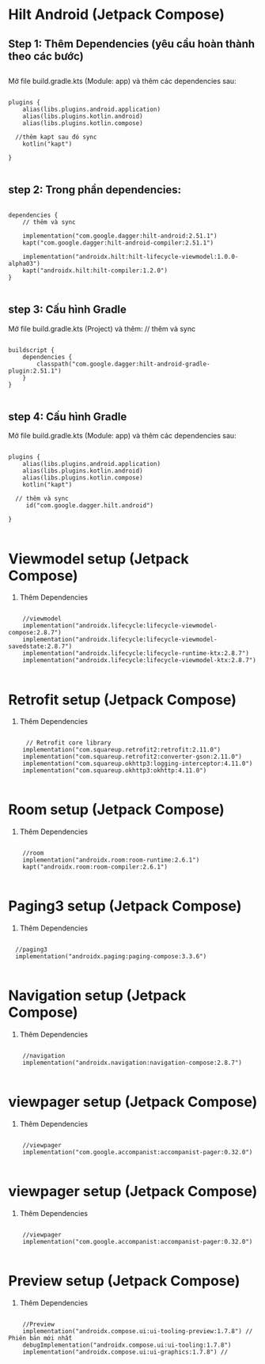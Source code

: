 # Hilt Android (Jetpack Compose)

<h2>Step 1: Thêm Dependencies (yêu cầu hoàn thành theo các bước)</h2>
<h2> </h2>
Mở file build.gradle.kts (Module: app) và thêm các dependencies sau:

<pre>
<code>
plugins {
    alias(libs.plugins.android.application)
    alias(libs.plugins.kotlin.android)
    alias(libs.plugins.kotlin.compose)

  //thêm kapt sau đó sync 
    kotlin("kapt")
  
}
</code>
</pre>


<h2>step 2: Trong phần dependencies: </h2>
<pre>
<code>
dependencies {
    // thêm và sync
    <!-- Hilt Core -->
    implementation("com.google.dagger:hilt-android:2.51.1")
    kapt("com.google.dagger:hilt-android-compiler:2.51.1")
    <!-- Hilt cho ViewModel -->
    implementation("androidx.hilt:hilt-lifecycle-viewmodel:1.0.0-alpha03")
    kapt("androidx.hilt:hilt-compiler:1.2.0")
}
</code>
</pre>

<h2>step 3: Cấu hình Gradle </h2>
Mở file build.gradle.kts (Project) và thêm:
    // thêm và sync
<pre>
<code>
buildscript {
    dependencies {
        classpath("com.google.dagger:hilt-android-gradle-plugin:2.51.1")
    }
}
</code>
</pre>


<h2>step 4: Cấu hình Gradle</h2>
Mở file build.gradle.kts (Module: app) và thêm các dependencies sau:

<pre>
<code>
plugins {
    alias(libs.plugins.android.application)
    alias(libs.plugins.kotlin.android)
    alias(libs.plugins.kotlin.compose)
    kotlin("kapt")

  // thêm và sync
     id("com.google.dagger.hilt.android")
  
}
</code>
</pre>




# Viewmodel setup (Jetpack Compose)
1. Thêm Dependencies
<pre>
<code>
    //viewmodel
    implementation("androidx.lifecycle:lifecycle-viewmodel-compose:2.8.7")
    implementation("androidx.lifecycle:lifecycle-viewmodel-savedstate:2.8.7")
    implementation("androidx.lifecycle:lifecycle-runtime-ktx:2.8.7")
    implementation("androidx.lifecycle:lifecycle-viewmodel-ktx:2.8.7")
</code>
</pre>




# Retrofit setup (Jetpack Compose)
1. Thêm Dependencies
<pre>
<code>
     // Retrofit core library
    implementation("com.squareup.retrofit2:retrofit:2.11.0")
    implementation("com.squareup.retrofit2:converter-gson:2.11.0")
    implementation("com.squareup.okhttp3:logging-interceptor:4.11.0")
    implementation("com.squareup.okhttp3:okhttp:4.11.0")
</code>
</pre>


# Room setup (Jetpack Compose)
1. Thêm Dependencies
<pre>
<code>
    //room
    implementation("androidx.room:room-runtime:2.6.1")
    kapt("androidx.room:room-compiler:2.6.1")
</code>
</pre>


# Paging3 setup (Jetpack Compose)
1. Thêm Dependencies
<pre>
<code>
  //paging3
  implementation("androidx.paging:paging-compose:3.3.6")
</code>
</pre>


# Navigation setup (Jetpack Compose)
1. Thêm Dependencies
<pre>
<code>
    //navigation
    implementation("androidx.navigation:navigation-compose:2.8.7")
</code>
</pre>

# viewpager setup (Jetpack Compose)
1. Thêm Dependencies
<pre>
<code>
    //viewpager
    implementation("com.google.accompanist:accompanist-pager:0.32.0")
</code>
</pre>

</pre>

# viewpager setup (Jetpack Compose)
1. Thêm Dependencies
<pre>
<code>
    //viewpager
    implementation("com.google.accompanist:accompanist-pager:0.32.0")
</code>
</pre>


# Preview setup (Jetpack Compose)
1. Thêm Dependencies
<pre>
<code>
    //Preview
    implementation("androidx.compose.ui:ui-tooling-preview:1.7.8") // Phiên bản mới nhất
    debugImplementation("androidx.compose.ui:ui-tooling:1.7.8")
    implementation("androidx.compose.ui:ui-graphics:1.7.8") //
</code>
</pre>

















